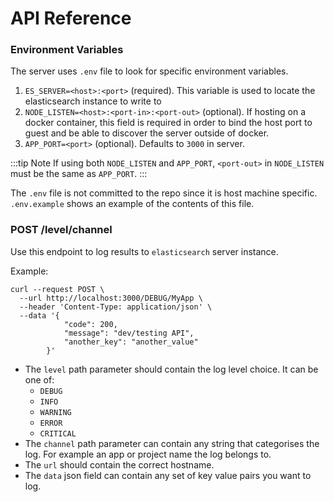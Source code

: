 # API Reference

### Environment Variables
The server uses `.env` file to look for specific environment variables.
1. `ES_SERVER=<host>:<port>` (required). This variable is used to locate the elasticsearch instance to write to
2. `NODE_LISTEN=<host>:<port-in>:<port-out>` (optional). If hosting on a docker container, this field is required in order to bind the host port to guest and  be able to discover the server outside of docker.
3. `APP_PORT=<port>` (optional). Defaults to `3000` in server.

:::tip Note 
If using both `NODE_LISTEN` and `APP_PORT`, `<port-out>` in `NODE_LISTEN` must be the same as `APP_PORT`.
:::

The `.env` file is not committed to the repo since it is host machine specific. `.env.example` shows an example of the contents of this file.

### POST /level/channel

Use this endpoint to log results to `elasticsearch` server instance.

Example:
```shell script
curl --request POST \
  --url http://localhost:3000/DEBUG/MyApp \
  --header 'Content-Type: application/json' \
  --data '{
        	"code": 200,
        	"message": "dev/testing API",
            "another_key": "another_value"
        }'
```

 - The `level` path parameter should contain the log level choice. It can be one of: 
    - `DEBUG`
    - `INFO`
    - `WARNING`
    - `ERROR`
    - `CRITICAL`
 - The `channel` path parameter can contain any string that categorises the log. For example an app or project name the log belongs to.
 - The `url` should contain the correct hostname.
 - The `data` json field can contain any set of key value pairs you want to log.
  